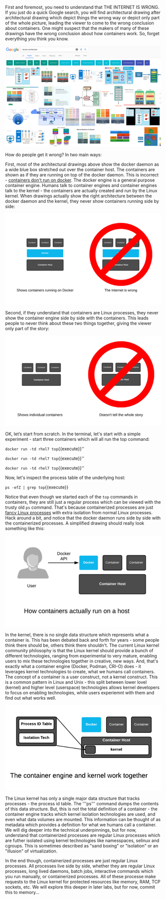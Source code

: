 First and foremost, you need to understand that THE INTERNET IS WRONG. If you just do a quick Google search, you will find architectural drawing after architectural drawing which depict things the wrong way or depict only part of the whole picture, leading the viewer to come to the wrong conclusion about containers. One might suspect that the makers of many of these drawings have the wrong conclusion about how containers work. So, forget everything you think you know.

![Containers Are Linux](../../assets/subsystems/container-internals-lab-2-0-part-1/01-google-wrong.png)

How do people get it wrong? In two main ways:
 
First, most of the architectural drawings above show the docker daemon as a wide blue box stretched out over the container host. The containers are shown as if they are running on top of the docker daemon. This is incorrect - [containers don't run on docker](http://crunchtools.com/containers-dont-run-on-docker/). The docker engine is a general purpose container engine. Humans talk to container engines and container engines talk to the kernel - the containers are actually created and run by the Linux kernel. When drawings actually show the right architecture between the docker daemon and the kernel, they never show containers running side by side:

![Containers Are Linux](../../assets/subsystems/container-internals-lab-2-0-part-1/01-not-on-docker.png)

Second, if they understand that containers are Linux processes, they never show the container engine side by side with the containers. This leads people to never think about these two things together, giving the viewer only part of the story:

![Containers Are Linux](../../assets/subsystems/container-internals-lab-2-0-part-1/01-not-the-whole-story.png)
 
OK, let’s start from scratch. In the terminal, let's start with a simple experiment - start three containers which will all run the top command:

``docker run -td rhel7 top``{{execute}}''

``docker run -td rhel7 top``{{execute}}''

``docker run -td rhel7 top``{{execute}}''

Now, let's inspect the process table of the underlying host:

``ps -efZ | grep top``{{execute}}

Notice that even though we started each of the ``top`` commands in containers, they are still just a regular process which can be viewed with the trusty old ``ps`` command. That's because containerized processes are just [fancy Linux processes](http://sdtimes.com/guest-view-containers-really-just-fancy-files-fancy-processes/) with extra isolation from normal Linux processes. Hack around a bit, and notice that the docker daemon runs side by side with the containerized processes. A simplified drawing should really look something like this:

![Containers Are Linux](../../assets/subsystems/container-internals-lab-2-0-part-1/01-single-node-toolchain.png) 

In the kernel, there is no single data structure which represents what a container is. This has been debated back and forth for years - some people think there should be, others think there shouldn't. The current Linux kernel community philosophy is that the Linux kernel should provide a bunch of different technologies, ranging from experimental to very mature, enabling users to mix these technologies together in creative, new ways. And, that's exactly what a container engine (Docker, Podman, CRI-O) does - it leverages kernel technologies to create, what we humans call containers. The concept of a container is a user construct, not a kernel construct. This is a common pattern in Linux and Unix - this split between lower lovel (kernel) and higher level (userspace) technologies allows kernel developers to focus on enabling technologies, while users experiemnt with them and find out what works well.

![Containers Are Linux](../../assets/subsystems/container-internals-lab-2-0-part-1/01-kernel-engine.png)
 
The Linux kernel has only a single major data structure that tracks processes - the process id table. The '''ps''' command dumps the contents of this data structure. But, this is not the total definition of a container - the container engine tracks which kernel isolation technologies are used, and even what data volumes are mounted. This information can be thought of as metadata which provides a definition for what we humans call a container. We will dig deeper into the technical underpinnings, but for now, understand that containerized processes are regular Linux processes which are futher isolated using kernel technologies like namesspaces, selinux and cgroups. This is sometimes described as "sand boxing" or "isolation" or an "illusion" of virtualization.

In the end though, containerized processes are just regular Linux processes. All processes live side by side, whether they are regular Linux processes, long lived daemons, batch jobs, interactive commands which you run manually, or containerized processes. All of these processe make requests to the Linux kernel for protected resources like memory, RAM, TCP sockets, etc. We will explore this deeper in later labs, but for now, commit this to memory...
